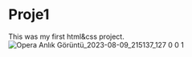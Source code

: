 # Proje1
This was my first html&css project.
![Opera Anlık Görüntü_2023-08-09_215137_127 0 0 1](https://github.com/arslansinem/my-first-project/assets/117895601/079ec5e1-0b52-47bf-bce6-050ab61dda3c)
